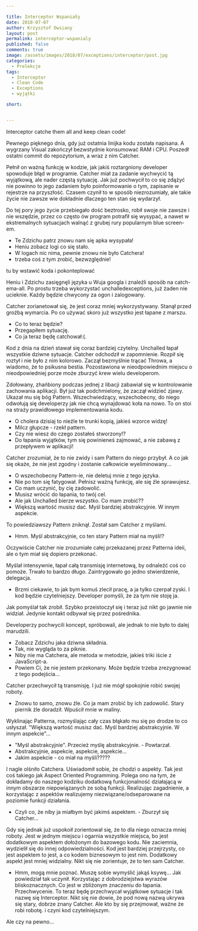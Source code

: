 ```yaml
---

title: Interceptor Wspaniały
date: 2018-07-07
author: Krzysztof Owsiany
layout: post
permalink: interceptor-wspanialy
published: false
comments: true
image: /assets/images/2018/07/exceptions/interceptor/post.jpg
categories:
  - Prelekcje
tags:
  - Interceptor
  - Clean Code
  - Exceptions
  - wyjątki

short: 


---
```

Interceptor catche them all and keep clean code!

Pewnego pięknego dnia, gdy już ostatnia linijka kodu została napisana. A wygrzany Visual zakończył bezwstydnie konsumować RAM i CPU. Poszedł ostatni commit do repozytorium, a wraz z nim Catcher.

Pełnił on ważną funkcję w kodzie, jak jakiś roztargniony developer spowoduje błąd w programie. Catcher miał za zadanie wychwycić tą wyjątkową, ale nader częstą sytuację. Jak już pochwycił to co się zdążyć nie powinno to jego zadaniem było poinformowanie o tym, zapisanie w rejestrze na przyszłość. Czasem czynił to w sposób niezrozumiały, ale takie życie nie zawsze wie dokładnie dlaczego ten stan się wydarzył.

Do tej pory jego życie przebiegało dość beztrosko, robił swoje nie zawsze i nie wszędzie, przez co często ów program potrafił się wysypać, a nawet w ekstremalnych sytuacjach walnąć z grubej rury popularnym blue screen-em. 

- Te Zdzichu patrz znowu nam się apka wysypała!
- Heniu zobacz logi co się stało.
- W logach nic nima, pewnie znowu nie było Catchera!
- trzeba coś z tym zrobić, bezwzględnie!

tu by wstawić koda
i pokonteplować

Heniu i Zdzichu zasięgnęli języka u Wuja googla i znaleźli sposób na catch-ema-all. Po prostu trzeba wykorzystać unchalledexceptions, już żaden nie ucieknie. Każdy będzie chwycony za ogon i zalogowany. 

Catcher zorianetował się, że jest coraz mniej wykorzystywany. Stanął przed groźbą wymarcia. Po co używać skoro już wszystko jest łapane z marszu. 

- Co to teraz będzie? 
- Przegapiłem sytuację.
- Co ja teraz będę catchował:(.

Kod z dnia na dzień stawał się coraz bardziej czytelny. Unchalled łapał wszystkie dziwne sytuacje. Catcher odchodził w zapomnienie. Rozpił się roztył i nie było z nim kolorowo. Zaczął bezmyślnie trącać Throwa, a wiadomo, że to psikusna bestia. Pozostawiona w nieodpowiednim miejscu o nieodpowiedniej porze może zburzyć krew wielu developerom. 

Zdołowany, zhańbiony podczas jednej z libacji zabawiał się w kontrolowanie zachowania aplikacji. Był już tak podchmielony, że zaczął widzieć zjawy. Ukazał mu się bóg Pattern. 
Wszechwiedzący, wszechobecny, do niego odwołują się developerzy jak nie chcą wynajdować koła na nowo. To on stoi na straży prawidłowego implementowania kodu.

- O cholera dzisiaj to nieźle te trunki kopią, jakieś wzorce widzę!
- Milcz głupcze - rzekł pattern.
- Czy nie wiesz do czego zostałeś stworzony!?
- Do łapania wyjątków, tym się powinieneś zajmować, a nie zabawą z przepływem w aplikacji!

Catcher zrozumiał, że to nie zwidy i sam Pattern do niego przybył. A co jak się okaże, że nie jest zgodny i zostanie całkowicie wyeliminowany...

- O wszechobecny Pattern-ie, nie deletuj mnie z tego języka.
- Nie po tom się fatygował. Pełnisz ważną funkcję, ale się źle sprawujesz.
- Co mam uczynić, by cię zadowolić.
- Musisz wrócić do łapania, to twój cel.
- Ale jak Unchalled bierze wszystko. Co mam zrobić??
- Większą wartość musisz dać. Myśl bardziej abstrakcyjnie. W innym aspekcie.

To powiedziawszy Pattern zniknął. Został sam Catcher z myślami. 
- Hmm. Myśl abstrakcyjnie, co ten stary Pattern miał na myśli!?

Oczywiście Catcher nie zrozumiałe całej przekazanej przez Patterna ideii, ale o tym miał się dopiero przekonać.

Myślał intensywnie, łapał całą transmisję internetową, by odnaleźć coś co pomoże. Trwało to bardzo długo.
Zaintrygowało go jedno stwierdzenie, delegacja.
- Brzmi ciekawie, to jak bym komuś zlecił pracę, a ja tylko czerpał zyski. I kod będzie czytelniejszy. Developer pomyśli, że za tym nie stoję ja.

Jak pomyślał tak zrobił. Szybko przeistoczył się i teraz już nikt go jawnie nie widział. Jedynie kontakt odbywał się przez pośrednika. 

Developerzy pochwycili koncept, spróbowali, ale jednak to nie było to dalej marudzili.
- Zobacz Zdzichu jaka dziwna składnia. 
- Tak, nie wygląda to za piknie.
- Niby nie ma Catchera, ale metoda w metodzie, jakieś triki iście z JavaScript-a.
- Powiem Ci, że nie jestem przekonany. Może będzie trzeba zrezygnować z tego podejścia...

Catcher przechwycił tą transmisję. I już nie mógł spokojnie robić swojej roboty.
- Znowu to samo, znowu źle. Co ja mam zrobić by ich zadowolić. Stary piernik źle doradził. Wpuścił mnie w maliny. 

Wyklinając Patterna, rozmyślając cały czas błąkało mu się po drodze to co usłyszał. "Większą wartość musisz dać. Myśl bardziej abstrakcyjnie. W innym aspekcie"...
- "Myśl abstrakcyjnie". Przecież myślę abstrakcyjnie. - Powtarzał.
- Abstrakcyjnie, aspekcie, aspekcie, aspekcie...
- Jakim aspekcie - co miał na myśli?????

I nagle olśniło Catchera. Uświadomił sobie, że chodzi o aspekty.  Tak jest coś takiego jak Aspect Oriented Programming. Polega ono na tym, że dokładamy do naszego kodziku dodatkową funkcjonalność działającą w innym obszarze niepowiązanych ze sobą funkcji. Realizując zagadnienie, a korzystając z aspektów realizujemy niezwiązane/odseparowane na poziomie funkcji działania. 

- Czyli co, że niby ja miałbym być jakimś aspektem. - Zburzył się Catcher...

Gdy się jednak już uspokoił zorientował się, że to dla niego oznacza mniej roboty. Jest w jednym miejscu i ogarnia wszystkie miejsca, bo jest dodatkowym aspektem dołożonym do bazowego kodu. Nie zaciemnia, wydzielił się do innej odpowiedzialności. Kod jest bardziej przejrzysty, co jest aspektem to jest, a co kodem biznesowym to jest nim.
Dodatkowy aspekt jest mniej widzialny. Nikt się nie zorientuje, że to ten sam Catcher.
- Hmm, mogą mnie poznać. Muszę sobie wymyślić jakąś ksywę...
Jak powiedział tak uczynił. Korzystając z dobrodziejstwa wyrazów bliskoznacznych. 
Co jest w zbliżonym znaczeniu do łapania. Przechwycenie. To teraz będę przechwycał wyjątkowe sytuacje i tak nazwę się Interceptor.
Nikt się nie dowie, że pod nową nazwą ukrywa się stary, dobrze znany Catcher.
Ale kto by się przejmował, ważne że robi robotę. i czyni kod czytelniejszym.

Ale czy na pewno...


[post]: /assets/images/2018/07/exceptions/interceptor/post.jpg
[post-big]: /assets/images/2018/07/exceptions/interceptor/post-big.jpg
